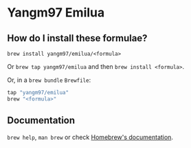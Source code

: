# Yangm97 Emilua

## How do I install these formulae?

`brew install yangm97/emilua/<formula>`

Or `brew tap yangm97/emilua` and then `brew install <formula>`.

Or, in a `brew bundle` `Brewfile`:

```ruby
tap "yangm97/emilua"
brew "<formula>"
```

## Documentation

`brew help`, `man brew` or check [Homebrew's documentation](https://docs.brew.sh).
